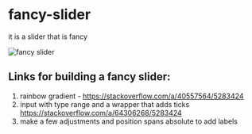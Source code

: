 # fancy-slider
it is a slider that is fancy

![fancy slider](https://user-images.githubusercontent.com/11463275/121790440-5faebd00-cbad-11eb-8bfa-45edec60c3b0.png)

## Links for building a fancy slider:
1) rainbow gradient - https://stackoverflow.com/a/40557564/5283424
2) input with type range and a wrapper that adds ticks https://stackoverflow.com/a/64306268/5283424
3) make a few adjustments and position spans absolute to add labels
